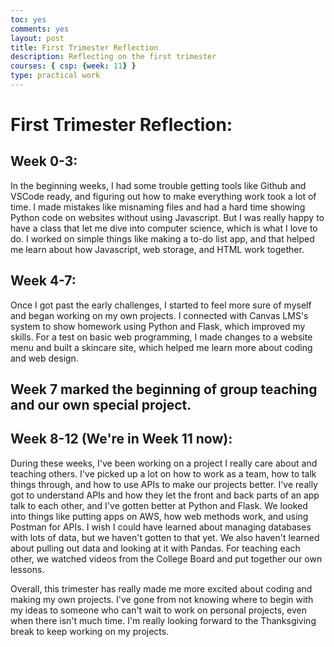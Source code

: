 ```yaml
---
toc: yes
comments: yes
layout: post
title: First Trimester Reflection
description: Reflecting on the first trimester
courses: { csp: {week: 11} }
type: practical work
---
```


# First Trimester Reflection:

## Week 0-3:
In the beginning weeks, I had some trouble getting tools like Github and VSCode ready, and figuring out how to make everything work took a lot of time. I made mistakes like misnaming files and had a hard time showing Python code on websites without using Javascript. But I was really happy to have a class that let me dive into computer science, which is what I love to do. I worked on simple things like making a to-do list app, and that helped me learn about how Javascript, web storage, and HTML work together.

## Week 4-7:
Once I got past the early challenges, I started to feel more sure of myself and began working on my own projects. I connected with Canvas LMS's system to show homework using Python and Flask, which improved my skills. For a test on basic web programming, I made changes to a website menu and built a skincare site, which helped me learn more about coding and web design.

## Week 7 marked the beginning of group teaching and our own special project.

## Week 8-12 (We're in Week 11 now):
During these weeks, I've been working on a project I really care about and teaching others. I've picked up a lot on how to work as a team, how to talk things through, and how to use APIs to make our projects better. I've really got to understand APIs and how they let the front and back parts of an app talk to each other, and I've gotten better at Python and Flask. We looked into things like putting apps on AWS, how web methods work, and using Postman for APIs. I wish I could have learned about managing databases with lots of data, but we haven't gotten to that yet. We also haven't learned about pulling out data and looking at it with Pandas. For teaching each other, we watched videos from the College Board and put together our own lessons.

Overall, this trimester has really made me more excited about coding and making my own projects. I've gone from not knowing where to begin with my ideas to someone who can't wait to work on personal projects, even when there isn't much time. I'm really looking forward to the Thanksgiving break to keep working on my projects.

